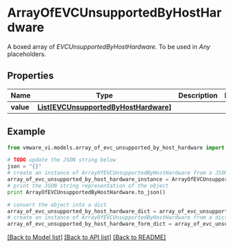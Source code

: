 # ArrayOfEVCUnsupportedByHostHardware

A boxed array of *EVCUnsupportedByHostHardware*. To be used in *Any* placeholders. 

## Properties
Name | Type | Description | Notes
------------ | ------------- | ------------- | -------------
**value** | [**List[EVCUnsupportedByHostHardware]**](EVCUnsupportedByHostHardware.md) |  | 

## Example

```python
from vmware_vi.models.array_of_evc_unsupported_by_host_hardware import ArrayOfEVCUnsupportedByHostHardware

# TODO update the JSON string below
json = "{}"
# create an instance of ArrayOfEVCUnsupportedByHostHardware from a JSON string
array_of_evc_unsupported_by_host_hardware_instance = ArrayOfEVCUnsupportedByHostHardware.from_json(json)
# print the JSON string representation of the object
print ArrayOfEVCUnsupportedByHostHardware.to_json()

# convert the object into a dict
array_of_evc_unsupported_by_host_hardware_dict = array_of_evc_unsupported_by_host_hardware_instance.to_dict()
# create an instance of ArrayOfEVCUnsupportedByHostHardware from a dict
array_of_evc_unsupported_by_host_hardware_form_dict = array_of_evc_unsupported_by_host_hardware.from_dict(array_of_evc_unsupported_by_host_hardware_dict)
```
[[Back to Model list]](../README.md#documentation-for-models) [[Back to API list]](../README.md#documentation-for-api-endpoints) [[Back to README]](../README.md)


